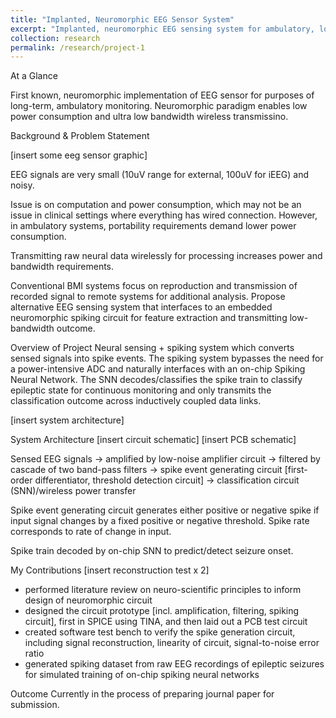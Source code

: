 ```yaml
---
title: "Implanted, Neuromorphic EEG Sensor System"
excerpt: "Implanted, neuromorphic EEG sensing system for ambulatory, long-term epilepsy monitoring<br/><img src='/images/500x300.png'>"
collection: research
permalink: /research/project-1
---
```


At a Glance

First known, neuromorphic implementation of EEG sensor for purposes of long-term, ambulatory monitoring. Neuromorphic paradigm enables low power consumption and ultra low bandwidth wireless transmissino.

Background & Problem Statement

[insert some eeg sensor graphic]

EEG signals are very small (10uV range for external, 100uV for iEEG) and noisy.

Issue is on computation and power consumption, which may not be an issue in clinical settings where everything has wired connection. However, in ambulatory systems, portability requirements demand lower power consumption.

Transmitting raw neural data wirelessly for processing increases power and bandwidth requirements.

Conventional BMI systems focus on reproduction and transmission of recorded signal to remote systems for additional analysis. Propose alternative EEG sensing system that interfaces to an embedded neuromorphic spiking circuit for feature extraction and transmitting low-bandwidth outcome.

Overview of Project
Neural sensing + spiking system which converts sensed signals into spike events. The spiking system bypasses the need for a power-intensive ADC and naturally interfaces with an on-chip Spiking Neural Network. The SNN decodes/classifies the spike train to classify epileptic state for continuous monitoring and only transmits the classification outcome across inductively coupled data links.

[insert system architecture]

System Architecture
[insert circuit schematic]
[insert PCB schematic]

Sensed EEG signals -> amplified by low-noise amplifier circuit -> filtered by cascade of two band-pass filters -> spike event generating circuit [first-order differentiator, threshold detection circuit] -> classification circuit (SNN)/wireless power transfer

Spike event generating circuit generates either positive or negative spike if input signal changes by a fixed positive or negative threshold. Spike rate corresponds to rate of change in input.

Spike train decoded by on-chip SNN to predict/detect seizure onset.


My Contributions
[insert reconstruction test x 2]

* performed literature review on neuro-scientific principles to inform design of neuromorphic circuit
* designed the circuit prototype [incl. amplification, filtering, spiking circuit], first in SPICE using TINA, and then laid out a PCB test circuit
* created software test bench to verify the spike generation circuit, including signal reconstruction, linearity of circuit, signal-to-noise error ratio
* generated spiking dataset from raw EEG recordings of epileptic seizures for simulated training of on-chip spiking neural networks

Outcome
Currently in the process of preparing journal paper for submission.
